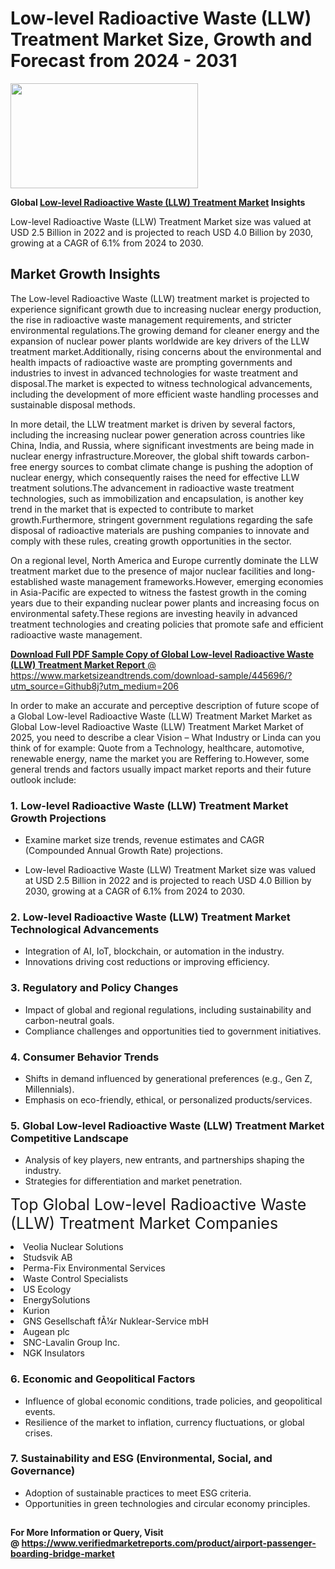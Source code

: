 <H1>Low-level Radioactive Waste (LLW) Treatment Market Size, Growth and Forecast from 2024 - 2031</H1><img class="aligncenter size-medium wp-image-584254" src="https://thirdeyenews.in/wp-content/uploads/2024/09/Global-Market-Research-300x168.jpeg" alt="" width="300" height="168" /><p><strong>Global&nbsp;<a href="https://www.marketsizeandtrends.com/download-sample/445696/?utm_source=Github8j?utm_medium=206">Low-level Radioactive Waste (LLW) Treatment Market</a> Insights</strong></p><p>Low-level Radioactive Waste (LLW) Treatment Market size was valued at USD 2.5 Billion in 2022 and is projected to reach USD 4.0 Billion by 2030, growing at a CAGR of 6.1% from 2024 to 2030.</p><p><h2>Market Growth Insights</h2> <p>The Low-level Radioactive Waste (LLW) treatment market is projected to experience significant growth due to increasing nuclear energy production, the rise in radioactive waste management requirements, and stricter environmental regulations.The growing demand for cleaner energy and the expansion of nuclear power plants worldwide are key drivers of the LLW treatment market.Additionally, rising concerns about the environmental and health impacts of radioactive waste are prompting governments and industries to invest in advanced technologies for waste treatment and disposal.The market is expected to witness technological advancements, including the development of more efficient waste handling processes and sustainable disposal methods.</p> <p><a href="#"></a></p> <p>In more detail, the LLW treatment market is driven by several factors, including the increasing nuclear power generation across countries like China, India, and Russia, where significant investments are being made in nuclear energy infrastructure.Moreover, the global shift towards carbon-free energy sources to combat climate change is pushing the adoption of nuclear energy, which consequently raises the need for effective LLW treatment solutions.The advancement in radioactive waste treatment technologies, such as immobilization and encapsulation, is another key trend in the market that is expected to contribute to market growth.Furthermore, stringent government regulations regarding the safe disposal of radioactive materials are pushing companies to innovate and comply with these rules, creating growth opportunities in the sector.</p> <p>On a regional level, North America and Europe currently dominate the LLW treatment market due to the presence of major nuclear facilities and long-established waste management frameworks.However, emerging economies in Asia-Pacific are expected to witness the fastest growth in the coming years due to their expanding nuclear power plants and increasing focus on environmental safety.These regions are investing heavily in advanced treatment technologies and creating policies that promote safe and efficient radioactive waste management.</p> <p><a href="#"></p><p><span class=""><strong>Download Full PDF Sample Copy of Global Low-level Radioactive Waste (LLW) Treatment Market Report</strong> @ <a href="https://www.marketsizeandtrends.com/download-sample/445696/?utm_source=Github8j?utm_medium=206" target="_blank">https://www.marketsizeandtrends.com/download-sample/445696/?utm_source=Github8j?utm_medium=206</a></span></p><p>In order to make an accurate and perceptive description of future scope of a Global&nbsp;Low-level Radioactive Waste (LLW) Treatment Market Market as Global&nbsp;Low-level Radioactive Waste (LLW) Treatment Market Market of 2025, you need to describe a clear Vision &ndash; What Industry or Linda can you think of for example: Quote from a Technology, healthcare, automotive, renewable energy, name the market you are Reffering to.However, some general trends and factors usually impact market reports and their future outlook include:</p><h3>1.&nbsp;<strong>Low-level Radioactive Waste (LLW) Treatment Market Growth Projections</strong></h3><ul><li>Examine market size trends, revenue estimates and CAGR (Compounded Annual Growth Rate) projections.</li><li><p>Low-level Radioactive Waste (LLW) Treatment Market size was valued at USD 2.5 Billion in 2022 and is projected to reach USD 4.0 Billion by 2030, growing at a CAGR of 6.1% from 2024 to 2030.</p></li></ul><h3>2.&nbsp;<strong>Low-level Radioactive Waste (LLW) Treatment Market Technological Advancements</strong></h3><ul><li>Integration of AI, IoT, blockchain, or automation in the industry.</li><li>Innovations driving cost reductions or improving efficiency.</li></ul><h3>3.&nbsp;<strong>Regulatory and Policy Changes</strong></h3><ul><li>Impact of global and regional regulations, including sustainability and carbon-neutral goals.</li><li>Compliance challenges and opportunities tied to government initiatives.</li></ul><h3>4.&nbsp;<strong>Consumer Behavior Trends</strong></h3><ul><li>Shifts in demand influenced by generational preferences (e.g., Gen Z, Millennials).</li><li>Emphasis on eco-friendly, ethical, or personalized products/services.</li></ul><h3>5.&nbsp;<strong>Global Low-level Radioactive Waste (LLW) Treatment Market Competitive Landscape</strong></h3><ul><li>Analysis of key players, new entrants, and partnerships shaping the industry.</li><li>Strategies for differentiation and market penetration.</li></ul><p data-pm-slice="1 1 []"><span style="color: inherit; font-family: inherit; font-size: 25px;">Top Global Low-level Radioactive Waste (LLW) Treatment Market Companies</span></p><div class="" data-test-id=""><p><li>Veolia Nuclear Solutions</li><li> Studsvik AB</li><li> Perma-Fix Environmental Services</li><li> Waste Control Specialists</li><li> US Ecology</li><li> EnergySolutions</li><li> Kurion</li><li> GNS Gesellschaft fÃ¼r Nuklear-Service mbH</li><li> Augean plc</li><li> SNC-Lavalin Group Inc.</li><li> NGK Insulators</li></p></div><h3>6.&nbsp;<strong>Economic and Geopolitical Factors</strong></h3><ul><li>Influence of global economic conditions, trade policies, and geopolitical events.</li><li>Resilience of the market to inflation, currency fluctuations, or global crises.</li></ul><h3>7.&nbsp;<strong>Sustainability and ESG (Environmental, Social, and Governance)</strong></h3><ul><li>Adoption of sustainable practices to meet ESG criteria.</li><li>Opportunities in green technologies and circular economy principles.</li></ul><h2><strong style="font-size: 14px;">For More Information or Query, Visit @&nbsp;</strong><a style="background-color: #ffffff; font-size: 14px;" href="https://www.marketsizeandtrends.com/report/low-level-radioactive-waste-llw-treatment-market/" target="_blank">https://www.verifiedmarketreports.com/product/airport-passenger-boarding-bridge-market</a></h2>